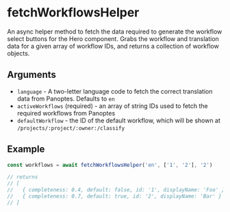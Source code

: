 # fetchWorkflowsHelper

An async helper method to fetch the data required to generate the workflow select buttons for the Hero component. Grabs the workflow and translation data for a given array of workflow IDs, and returns a collection of workflow objects.

## Arguments

- `language` - A two-letter language code to fetch the correct translation data from Panoptes. Defaults to `en`
- `activeWorkflows` (required) - an array of string IDs used to fetch the required workflows from Panoptes
- `defaultWorkflow` - the ID of the default workflow, which will be shown at `/projects/:project/:owner:/classify`

## Example

```js
const workflows = await fetchWorkflowsHelper('en', ['1', '2'], '2')

// returns
// [
//   { completeness: 0.4, default: false, id: '1', displayName: 'Foo' },
//   { completeness: 0.7, default: true, id: '2', displayName: 'Bar' }
// ]
```
